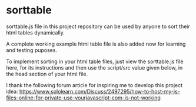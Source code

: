 # sorttable
sorttable.js file in this project repository can be used by anyone to sort their html tables dynamically. 

A complete working example html table file is also added now for learning and testing puposes. 

To implement sorting in your html table files, just view the sorttable.js file here, for its instructions and then use the script/src value given below, in the head section of your html file.

<script src="https://cdn.jsdelivr.net/gh/linuxguist/sorttable@main/sorttable.js"></script>

I thank the following forum article for inspiring me to develop this project idea: https://www.sololearn.com/Discuss/2497295/how-to-host-my-js-files-online-for-private-use-yourjavascript-com-is-not-working

